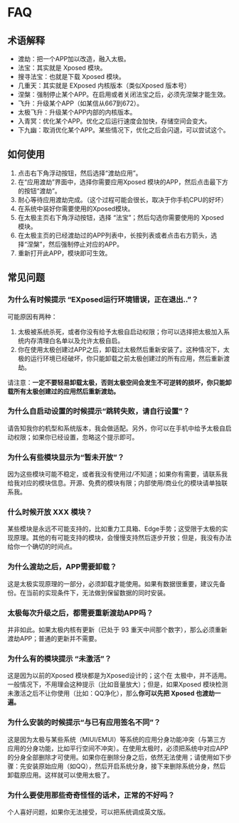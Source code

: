 # FAQ

## 术语解释

- 渡劫：把一个APP加以改造，融入太极。
- 法宝：其实就是 Xposed 模块。
- 搜寻法宝：也就是下载 Xposed 模块。
- 几重天：其实就是 EXposed 内核版本（类似Xposed 版本号）
- 涅槃：强制停止某个APP。在启用或者关闭法宝之后，必须先涅槃才能生效。
- 飞升：升级某个APP（如某信从667到672）。
- 太极飞升：升级某个APP内部的内核版本。
- 入青冥：优化某个APP。优化之后运行速度会加快，存储空间会变大。
- 下九幽：取消优化某个APP。某些情况下，优化之后会闪退，可以尝试这个。

## 如何使用

1. 点击右下角浮动按钮，然后选择“渡劫应用”。
2. 在“应用渡劫”界面中，选择你需要应用Xposed 模块的APP，然后点击最下方的按钮“渡劫”。
3. 耐心等待应用渡劫完成。（这个过程可能会很长，取决于你手机CPU的好坏）
4. 在系统中装好你需要使用的Xposed模块。
5. 在太极主页右下角浮动按钮，选择 “法宝”；然后勾选你需要使用的 Xposed 模块。
6. 在太极主页的已经渡劫过的APP列表中，长按列表或者点击右方箭头，选择“涅槃”，然后强制停止对应的APP。
7. 重新打开此APP，模块即可生效。

## 常见问题

### 为什么有时候提示 “EXposed运行环境错误，正在退出..”？

可能原因有两种：

1. 太极被系统杀死，或者你没有给予太极自启动权限；你可以选择把太极加入系统内存清理白名单以及允许太极自启。
2. 你在使用太极创建过APP之后，卸载过太极然后重新安装了。这种情况下，太极的运行环境已经破坏，你只能卸载之前太极创建过的所有应用，然后重新渡劫。

请注意：**一定不要轻易卸载太极，否则太极空间会发生不可逆转的损坏，你只能卸载所有太极创建过的应用然后重新渡劫。**

### 为什么自启动设置的时候提示“跳转失败，请自行设置”？

请告知我你的机型和系统版本，我会做适配。另外，你可以在手机中给予太极自启动权限；如果你已经设置，忽略这个提示即可。

### 为什么有些模块显示为“暂未开放”？

因为这些模块可能不稳定，或者我没有使用过/不知道；如果你有需要，请联系我给我对应的模块信息。开源、免费的模块有限；内部使用/商业化的模块请单独联系我。

### 什么时候开放 XXX 模块？

某些模块是永远不可能支持的，比如重力工具箱、Edge手势；这受限于太极的实现原理。其他的有可能支持的模块，会慢慢支持然后逐步开放；但是，我没有办法给你一个确切的时间点。

### 为什么渡劫之后，APP需要卸载？

这是太极实现原理的一部分，必须卸载才能使用。如果有数据很重要，建议先备份。在当前的实现条件下，无法做到保留数据的同时安装。

### 太极每次升级之后，都需要重新渡劫APP吗？

并非如此。如果太极内核有更新（已处于 93 重天中间那个数字），那么必须重新渡劫APP；普通的更新并不需要。

### 为什么有的模块提示 “未激活”？

这是因为以前的Xposed 模块都是为Xposed设计的；这个在 太极中，并不适用。一般情况下，不用理会这种提示（比如音量放大）；但是，如果Xposed 模块检测未激活之后不让你使用（比如：QQ净化），那么**你可以先把 Xposed 也渡劫一遍。**

### 为什么安装的时候提示“与已有应用签名不同”？

这是因为太极与某些系统（MIUI/EMUI）等系统的应用分身功能冲突（与第三方应用的分身功能，比如平行空间不冲突）。在使用太极时，必须把系统中对应APP的分身全部删除才可使用。如果你在删除分身之后，依然无法使用；请使用如下步骤：先安装原始应用（如QQ），然后开启系统分身，接下来删除系统分身，然后卸载原应用。这样就可以使用太极了。

### 为什么要使用那些奇奇怪怪的话术，正常的不好吗？

个人喜好问题，如果你无法接受，可以把系统调成英文版。
